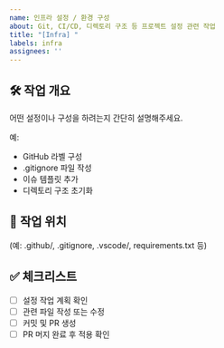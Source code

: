 ```yaml
---
name: 인프라 설정 / 환경 구성
about: Git, CI/CD, 디렉토리 구조 등 프로젝트 설정 관련 작업
title: "[Infra] "
labels: infra
assignees: ''
---
```


## 🛠 작업 개요
어떤 설정이나 구성을 하려는지 간단히 설명해주세요.

예:
- GitHub 라벨 구성
- .gitignore 파일 작성
- 이슈 템플릿 추가
- 디렉토리 구조 초기화

## 📂 작업 위치
(예: .github/, .gitignore, .vscode/, requirements.txt 등)

## ✅ 체크리스트
- [ ] 설정 작업 계획 확인
- [ ] 관련 파일 작성 또는 수정
- [ ] 커밋 및 PR 생성
- [ ] PR 머지 완료 후 적용 확인
